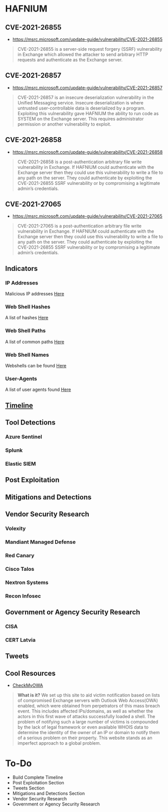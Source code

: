 # HAFNIUM

## CVE-2021-26855
- https://msrc.microsoft.com/update-guide/vulnerability/CVE-2021-26855
> CVE-2021-26855 is a server-side request forgery (SSRF) vulnerability in Exchange which allowed the attacker to send arbitrary HTTP requests and authenticate as the Exchange server.

## CVE-2021-26857
- https://msrc.microsoft.com/update-guide/vulnerability/CVE-2021-26857
> CVE-2021-26857 is an insecure deserialization vulnerability in the Unified Messaging service. Insecure deserialization is where untrusted user-controllable data is deserialized by a program. Exploiting this vulnerability gave HAFNIUM the ability to run code as SYSTEM on the Exchange server. This requires administrator permission or another vulnerability to exploit.

## CVE-2021-26858
- https://msrc.microsoft.com/update-guide/vulnerability/CVE-2021-26858
> CVE-2021-26858 is a post-authentication arbitrary file write vulnerability in Exchange. If HAFNIUM could authenticate with the Exchange server then they could use this vulnerability to write a file to any path on the server. They could authenticate by exploiting the CVE-2021-26855 SSRF vulnerability or by compromising a legitimate admin’s credentials.

## CVE-2021-27065
- https://msrc.microsoft.com/update-guide/vulnerability/CVE-2021-27065
> CVE-2021-27065 is a post-authentication arbitrary file write vulnerability in Exchange. If HAFNIUM could authenticate with the Exchange server then they could use this vulnerability to write a file to any path on the server. They could authenticate by exploiting the CVE-2021-26855 SSRF vulnerability or by compromising a legitimate admin’s credentials.


## Indicators

### IP Addresses
Malicious IP addresses [Here](/indicators/ip-addresses)

### Web Shell Hashes
A list of hashes [Here](/indicators/hashes)

### Web Shell Paths
A list of common paths [Here](/indicators/webshell_paths)

### Web Shell Names
Webshells can be found [Here](/indicators/webshell_names)

### User-Agents
A list of user agents found [Here](/indicators/useragents)


## [Timeline](Timeline.md)

## Tool Detections
### Azure Sentinel
### Splunk
### Elastic SIEM


## Post Exploitation

## Mitigations and Detections

## Vendor Security Research

### Volexity
### Mandiant Managed Defense
### Red Canary
### Cisco Talos
### Nextron Systems
### Recon Infosec

## Government or Agency Security Research

### CISA

### CERT Latvia



## Tweets

## Cool Resources
- [CheckMyOWA](https://checkmyowa.unit221b.com)
> **What is it?** We set up this site to aid victim notification based on lists of compromised Exchange servers with Outlook Web Access(OWA) enabled, which were obtained from perpetrators of this mass breach event. This includes affected IPs/domains, as well as whether the actors in this first wave of attacks successfully loaded a shell. The problem of notifying such a large number of victims is compounded by the lack of legal framework or even available WHOIS data to determine the identity of the owner of an IP or domain to notify them of a serious problem on their property. This website stands as an imperfect approach to a global problem.


# To-Do
- Build Complete Timeline
- Post Exploitation Section
- Tweets Section
- Mitigations and Detections Section
- Vendor Security Research
- Government or Agency Security Research


